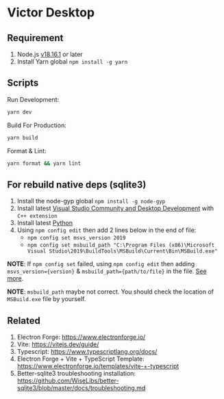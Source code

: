 # Victor Desktop

## Requirement

1. Node.js [v18.16.1](https://nodejs.org/en/blog/release/v18.16.1) or later
2. Install Yarn global `npm install -g yarn`

## Scripts

Run Development:

```sh
yarn dev
```

Build For Production:

```sh
yarn build
```

Format & Lint:

```sh
yarn format && yarn lint
```

## For rebuild native deps (sqlite3)
1. Install the node-gyp global `npm install -g node-gyp`
2. Install latest [Visual Studio Community and Desktop Development](https://visualstudio.microsoft.com/vs/community/) with `C++ extension`
3. Install latest [Python](https://www.python.org/downloads/)
4. Using `npm config edit` then add 2 lines below in the end of file:
   - `npm config set msvs_version 2019`
   - `npm config set msbuild_path "C:\Program Files (x86)\Microsoft Visual Studio\2019\BuildTools\MSBuild\Current\Bin\MSBuild.exe"`

**NOTE**: If `npm config set` failed, using `npm config edit` then adding `msvs_version={version}` & `msbuild_path={path/to/file}` in the file. [See more](https://stackoverflow.com/questions/75647270/node-gyp-msvs-version-is-not-a-valid-npm-option).

**NOTE**: `msbuild_path` maybe not correct. You should check the location of `MSBuild.exe` file by yourself.

## Related

1. Electron Forge: https://www.electronforge.io/
2. Vite: https://vitejs.dev/guide/
3. Typescript: https://www.typescriptlang.org/docs/
4. Electron Forge + Vite + TypeScript Template: https://www.electronforge.io/templates/vite-+-typescript
5. Better-sqlite3 troubleshooting installation: https://github.com/WiseLibs/better-sqlite3/blob/master/docs/troubleshooting.md
